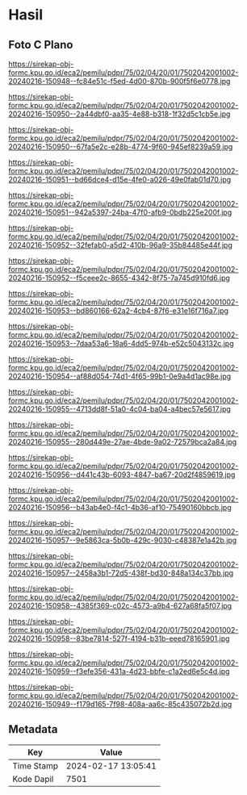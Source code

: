 # Hasil

## Foto C Plano

https://sirekap-obj-formc.kpu.go.id/eca2/pemilu/pdpr/75/02/04/20/01/7502042001002-20240216-150948--fc84e51c-f5ed-4d00-870b-900f5f6e0778.jpg

https://sirekap-obj-formc.kpu.go.id/eca2/pemilu/pdpr/75/02/04/20/01/7502042001002-20240216-150950--2a44dbf0-aa35-4e88-b318-1f32d5c1cb5e.jpg

https://sirekap-obj-formc.kpu.go.id/eca2/pemilu/pdpr/75/02/04/20/01/7502042001002-20240216-150950--67fa5e2c-e28b-4774-9f60-945ef8239a59.jpg

https://sirekap-obj-formc.kpu.go.id/eca2/pemilu/pdpr/75/02/04/20/01/7502042001002-20240216-150951--bd66dce4-d15e-4fe0-a026-49e0fab01d70.jpg

https://sirekap-obj-formc.kpu.go.id/eca2/pemilu/pdpr/75/02/04/20/01/7502042001002-20240216-150951--942a5397-24ba-47f0-afb9-0bdb225e200f.jpg

https://sirekap-obj-formc.kpu.go.id/eca2/pemilu/pdpr/75/02/04/20/01/7502042001002-20240216-150952--32fefab0-a5d2-410b-96a9-35b84485e44f.jpg

https://sirekap-obj-formc.kpu.go.id/eca2/pemilu/pdpr/75/02/04/20/01/7502042001002-20240216-150952--f5ceee2c-8655-4342-8f75-7a745d910fd6.jpg

https://sirekap-obj-formc.kpu.go.id/eca2/pemilu/pdpr/75/02/04/20/01/7502042001002-20240216-150953--bd860166-62a2-4cb4-87f6-e31e16f716a7.jpg

https://sirekap-obj-formc.kpu.go.id/eca2/pemilu/pdpr/75/02/04/20/01/7502042001002-20240216-150953--7daa53a6-18a6-4dd5-974b-e52c5043132c.jpg

https://sirekap-obj-formc.kpu.go.id/eca2/pemilu/pdpr/75/02/04/20/01/7502042001002-20240216-150954--af88d054-74d1-4f65-99b1-0e9a4d1ac98e.jpg

https://sirekap-obj-formc.kpu.go.id/eca2/pemilu/pdpr/75/02/04/20/01/7502042001002-20240216-150955--4713dd8f-51a0-4c04-ba04-a4bec57e5617.jpg

https://sirekap-obj-formc.kpu.go.id/eca2/pemilu/pdpr/75/02/04/20/01/7502042001002-20240216-150955--280d449e-27ae-4bde-9a02-72579bca2a84.jpg

https://sirekap-obj-formc.kpu.go.id/eca2/pemilu/pdpr/75/02/04/20/01/7502042001002-20240216-150956--d441c43b-6093-4847-ba67-20d2f4859619.jpg

https://sirekap-obj-formc.kpu.go.id/eca2/pemilu/pdpr/75/02/04/20/01/7502042001002-20240216-150956--b43ab4e0-f4c1-4b36-af10-75490160bbcb.jpg

https://sirekap-obj-formc.kpu.go.id/eca2/pemilu/pdpr/75/02/04/20/01/7502042001002-20240216-150957--9e5863ca-5b0b-429c-9030-c48387e1a42b.jpg

https://sirekap-obj-formc.kpu.go.id/eca2/pemilu/pdpr/75/02/04/20/01/7502042001002-20240216-150957--2458a3b1-72d5-438f-bd30-848a134c37bb.jpg

https://sirekap-obj-formc.kpu.go.id/eca2/pemilu/pdpr/75/02/04/20/01/7502042001002-20240216-150958--4385f369-c02c-4573-a9b4-627a68fa5f07.jpg

https://sirekap-obj-formc.kpu.go.id/eca2/pemilu/pdpr/75/02/04/20/01/7502042001002-20240216-150958--83be7814-527f-4194-b31b-eeed78165901.jpg

https://sirekap-obj-formc.kpu.go.id/eca2/pemilu/pdpr/75/02/04/20/01/7502042001002-20240216-150959--f3efe356-431a-4d23-bbfe-c1a2ed6e5c4d.jpg

https://sirekap-obj-formc.kpu.go.id/eca2/pemilu/pdpr/75/02/04/20/01/7502042001002-20240216-150949--f179d165-7f98-408a-aa6c-85c435072b2d.jpg


## Metadata

| Key        | Value               |
| ---------- | ------------------- |
| Time Stamp | 2024-02-17 13:05:41 |
| Kode Dapil | 7501                |



